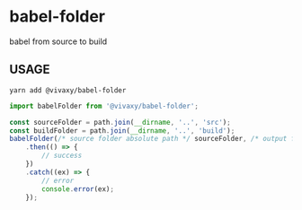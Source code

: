 # babel-folder

babel from source to build

## USAGE

`yarn add @vivaxy/babel-folder`

```js
import babelFolder from '@vivaxy/babel-folder';

const sourceFolder = path.join(__dirname, '..', 'src');
const buildFolder = path.join(__dirname, '..', 'build');
babelFolder(/* source folder absolute path */ sourceFolder, /* output folder absolute path */ buildFolder)
    .then(() => {
        // success
    })
    .catch((ex) => {
        // error
        console.error(ex);
    });
```
